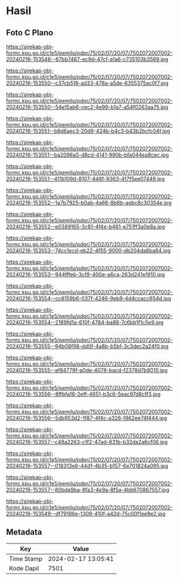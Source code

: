 # Hasil

## Foto C Plano

https://sirekap-obj-formc.kpu.go.id/c1e5/pemilu/pdpr/75/02/07/20/07/7502072007002-20240216-153548--67bb7487-ec9d-47cf-a1a6-c735103b3569.jpg

https://sirekap-obj-formc.kpu.go.id/c1e5/pemilu/pdpr/75/02/07/20/07/7502072007002-20240216-153550--c37cb518-ad33-478a-a5de-6355375ac0f7.jpg

https://sirekap-obj-formc.kpu.go.id/c1e5/pemilu/pdpr/75/02/07/20/07/7502072007002-20240216-153550--54e15ab6-cec2-4e99-b1a7-a54f0263aa75.jpg

https://sirekap-obj-formc.kpu.go.id/c1e5/pemilu/pdpr/75/02/07/20/07/7502072007002-20240216-153551--b8d6aec3-20d9-424b-b4c3-b43b2bcfc04f.jpg

https://sirekap-obj-formc.kpu.go.id/c1e5/pemilu/pdpr/75/02/07/20/07/7502072007002-20240216-153551--ba2096a5-d8cd-4141-990b-bfa044ea8cec.jpg

https://sirekap-obj-formc.kpu.go.id/c1e5/pemilu/pdpr/75/02/07/20/07/7502072007002-20240216-153551--411b109d-8107-446f-9363-4f7f5ee07449.jpg

https://sirekap-obj-formc.kpu.go.id/c1e5/pemilu/pdpr/75/02/07/20/07/7502072007002-20240216-153552--1a7b7925-b0ab-4a66-8b6b-aebc8c30354e.jpg

https://sirekap-obj-formc.kpu.go.id/c1e5/pemilu/pdpr/75/02/07/20/07/7502072007002-20240216-153552--e0389165-3c81-4f4e-b481-e751ff3a0e8a.jpg

https://sirekap-obj-formc.kpu.go.id/c1e5/pemilu/pdpr/75/02/07/20/07/7502072007002-20240216-153553--74cc1ecd-eb22-4f55-9000-db204da6ba84.jpg

https://sirekap-obj-formc.kpu.go.id/c1e5/pemilu/pdpr/75/02/07/20/07/7502072007002-20240216-153553--944fffeb-3cf9-400e-a6ca-263d241e1910.jpg

https://sirekap-obj-formc.kpu.go.id/c1e5/pemilu/pdpr/75/02/07/20/07/7502072007002-20240216-153554--cc8159b6-037f-4246-9eb9-4d4ccacc654d.jpg

https://sirekap-obj-formc.kpu.go.id/c1e5/pemilu/pdpr/75/02/07/20/07/7502072007002-20240216-153554--2189fd1a-610f-4784-ba88-7c6bb1f1c5e9.jpg

https://sirekap-obj-formc.kpu.go.id/c1e5/pemilu/pdpr/75/02/07/20/07/7502072007002-20240216-153555--94b08f98-dd0f-4a8b-b5bf-3c3dec2a24f0.jpg

https://sirekap-obj-formc.kpu.go.id/c1e5/pemilu/pdpr/75/02/07/20/07/7502072007002-20240216-153555--af84779f-a0de-4078-bacd-f2378d7b8010.jpg

https://sirekap-obj-formc.kpu.go.id/c1e5/pemilu/pdpr/75/02/07/20/07/7502072007002-20240216-153556--8ffbfa18-2eff-4651-b3c6-5eac97d8cff3.jpg

https://sirekap-obj-formc.kpu.go.id/c1e5/pemilu/pdpr/75/02/07/20/07/7502072007002-20240216-153556--5db953d2-1f87-4f4c-a326-f862ee74f444.jpg

https://sirekap-obj-formc.kpu.go.id/c1e5/pemilu/pdpr/75/02/07/20/07/7502072007002-20240216-153557--c48a2263-c1f2-47ad-831b-b32da2a6cf06.jpg

https://sirekap-obj-formc.kpu.go.id/c1e5/pemilu/pdpr/75/02/07/20/07/7502072007002-20240216-153557--018313e6-44d1-4b35-b157-6e701824a095.jpg

https://sirekap-obj-formc.kpu.go.id/c1e5/pemilu/pdpr/75/02/07/20/07/7502072007002-20240216-153557--80bda9ba-8fa3-4e9a-8f5a-4bb670867557.jpg

https://sirekap-obj-formc.kpu.go.id/c1e5/pemilu/pdpr/75/02/07/20/07/7502072007002-20240216-153549--df79186e-1309-410f-a42d-75c00f1ee8e2.jpg


## Metadata

| Key        | Value               |
| ---------- | ------------------- |
| Time Stamp | 2024-02-17 13:05:41 |
| Kode Dapil | 7501                |



